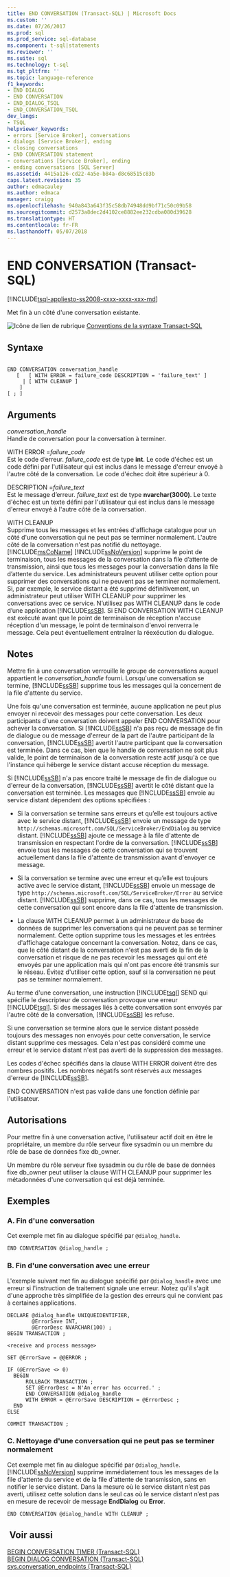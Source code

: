 ```yaml
---
title: END CONVERSATION (Transact-SQL) | Microsoft Docs
ms.custom: ''
ms.date: 07/26/2017
ms.prod: sql
ms.prod_service: sql-database
ms.component: t-sql|statements
ms.reviewer: ''
ms.suite: sql
ms.technology: t-sql
ms.tgt_pltfrm: ''
ms.topic: language-reference
f1_keywords:
- END DIALOG
- END CONVERSATION
- END_DIALOG_TSQL
- END_CONVERSATION_TSQL
dev_langs:
- TSQL
helpviewer_keywords:
- errors [Service Broker], conversations
- dialogs [Service Broker], ending
- closing conversations
- END CONVERSATION statement
- conversations [Service Broker], ending
- ending conversations [SQL Server]
ms.assetid: 4415a126-cd22-4a5e-b84a-d8c68515c83b
caps.latest.revision: 35
author: edmacauley
ms.author: edmaca
manager: craigg
ms.openlocfilehash: 940a843a643f35c58db74948dd9bf71c50c09b58
ms.sourcegitcommit: d2573a8dec2d4102ce8882ee232cdba080d39628
ms.translationtype: HT
ms.contentlocale: fr-FR
ms.lasthandoff: 05/07/2018
---
```

# <a name="end-conversation-transact-sql"></a>END CONVERSATION (Transact-SQL)
[!INCLUDE[tsql-appliesto-ss2008-xxxx-xxxx-xxx-md](../../includes/tsql-appliesto-ss2008-xxxx-xxxx-xxx-md.md)]

  Met fin à un côté d'une conversation existante.  
  
 ![Icône de lien de rubrique](../../database-engine/configure-windows/media/topic-link.gif "Icône lien de rubrique") [Conventions de la syntaxe Transact-SQL](../../t-sql/language-elements/transact-sql-syntax-conventions-transact-sql.md)  
  
## <a name="syntax"></a>Syntaxe  
  
```  
  
END CONVERSATION conversation_handle  
   [   [ WITH ERROR = failure_code DESCRIPTION = 'failure_text' ]  
     | [ WITH CLEANUP ]  
    ]  
[ ; ]  
```  
  
## <a name="arguments"></a>Arguments  
 *conversation_handle*  
 Handle de conversation pour la conversation à terminer.  
  
 WITH ERROR =*failure_code*  
 Est le code d’erreur. *failure_code* est de type **int**. Le code d'échec est un code défini par l'utilisateur qui est inclus dans le message d'erreur envoyé à l'autre côté de la conversation. Le code d'échec doit être supérieur à 0.  
  
 DESCRIPTION =*failure_text*  
 Est le message d’erreur. *failure_text* est de type **nvarchar(3000)**. Le texte d'échec est un texte défini par l'utilisateur qui est inclus dans le message d'erreur envoyé à l'autre côté de la conversation.  
  
 WITH CLEANUP  
 Supprime tous les messages et les entrées d'affichage catalogue pour un côté d'une conversation qui ne peut pas se terminer normalement. L'autre côté de la conversation n'est pas notifié du nettoyage. [!INCLUDE[msCoName](../../includes/msconame-md.md)] [!INCLUDE[ssNoVersion](../../includes/ssnoversion-md.md)] supprime le point de terminaison, tous les messages de la conversation dans la file d’attente de transmission, ainsi que tous les messages pour la conversation dans la file d’attente du service. Les administrateurs peuvent utiliser cette option pour supprimer des conversations qui ne peuvent pas se terminer normalement. Si, par exemple, le service distant a été supprimé définitivement, un administrateur peut utiliser WITH CLEANUP pour supprimer les conversations avec ce service. N’utilisez pas WITH CLEANUP dans le code d’une application [!INCLUDE[ssSB](../../includes/sssb-md.md)]. Si END CONVERSATION WITH CLEANUP est exécuté avant que le point de terminaison de réception n'accuse réception d'un message, le point de terminaison d'envoi renverra le message. Cela peut éventuellement entraîner la réexécution du dialogue.  
  
## <a name="remarks"></a>Notes   
 Mettre fin à une conversation verrouille le groupe de conversations auquel appartient le *conversation_handle* fourni. Lorsqu'une conversation se termine, [!INCLUDE[ssSB](../../includes/sssb-md.md)] supprime tous les messages qui la concernent de la file d'attente du service.  
  
 Une fois qu'une conversation est terminée, aucune application ne peut plus envoyer ni recevoir des messages pour cette conversation. Les deux participants d'une conversation doivent appeler END CONVERSATION pour achever la conversation. Si [!INCLUDE[ssSB](../../includes/sssb-md.md)] n'a pas reçu de message de fin de dialogue ou de message d'erreur de la part de l'autre participant de la conversation, [!INCLUDE[ssSB](../../includes/sssb-md.md)] avertit l'autre participant que la conversation est terminée. Dans ce cas, bien que le handle de conversation ne soit plus valide, le point de terminaison de la conversation reste actif jusqu'à ce que l'instance qui héberge le service distant accuse réception du message.  
  
 Si [!INCLUDE[ssSB](../../includes/sssb-md.md)] n'a pas encore traité le message de fin de dialogue ou d'erreur de la conversation, [!INCLUDE[ssSB](../../includes/sssb-md.md)] avertit le côté distant que la conversation est terminée. Les messages que [!INCLUDE[ssSB](../../includes/sssb-md.md)] envoie au service distant dépendent des options spécifiées :  
  
-   Si la conversation se termine sans erreurs et qu’elle est toujours active avec le service distant, [!INCLUDE[ssSB](../../includes/sssb-md.md)] envoie un message de type `http://schemas.microsoft.com/SQL/ServiceBroker/EndDialog` au service distant. [!INCLUDE[ssSB](../../includes/sssb-md.md)] ajoute ce message à la file d'attente de transmission en respectant l'ordre de la conversation. [!INCLUDE[ssSB](../../includes/sssb-md.md)] envoie tous les messages de cette conversation qui se trouvent actuellement dans la file d'attente de transmission avant d'envoyer ce message.  
  
-   Si la conversation se termine avec une erreur et qu’elle est toujours active avec le service distant, [!INCLUDE[ssSB](../../includes/sssb-md.md)] envoie un message de type `http://schemas.microsoft.com/SQL/ServiceBroker/Error` au service distant. [!INCLUDE[ssSB](../../includes/sssb-md.md)] supprime, dans ce cas, tous les messages de cette conversation qui sont encore dans la file d'attente de transmission.  
  
-   La clause WITH CLEANUP permet à un administrateur de base de données de supprimer les conversations qui ne peuvent pas se terminer normalement. Cette option supprime tous les messages et les entrées d'affichage catalogue concernant la conversation. Notez, dans ce cas, que le côté distant de la conversation n'est pas averti de la fin de la conversation et risque de ne pas recevoir les messages qui ont été envoyés par une application mais qui n'ont pas encore été transmis sur le réseau. Évitez d'utiliser cette option, sauf si la conversation ne peut pas se terminer normalement.  
  
 Au terme d'une conversation, une instruction [!INCLUDE[tsql](../../includes/tsql-md.md)] SEND qui spécifie le descripteur de conversation provoque une erreur [!INCLUDE[tsql](../../includes/tsql-md.md)]. Si des messages liés à cette conversation sont envoyés par l'autre côté de la conversation, [!INCLUDE[ssSB](../../includes/sssb-md.md)] les refuse.  
  
 Si une conversation se termine alors que le service distant possède toujours des messages non envoyés pour cette conversation, le service distant supprime ces messages. Cela n'est pas considéré comme une erreur et le service distant n'est pas averti de la suppression des messages.  
  
 Les codes d'échec spécifiés dans la clause WITH ERROR doivent être des nombres positifs. Les nombres négatifs sont réservés aux messages d'erreur de [!INCLUDE[ssSB](../../includes/sssb-md.md)].  
  
 END CONVERSATION n'est pas valide dans une fonction définie par l'utilisateur.  
  
## <a name="permissions"></a>Autorisations  
 Pour mettre fin à une conversation active, l'utilisateur actif doit en être le propriétaire, un membre du rôle serveur fixe sysadmin ou un membre du rôle de base de données fixe db_owner.  
  
 Un membre du rôle serveur fixe sysadmin ou du rôle de base de données fixe db_owner peut utiliser la clause WITH CLEANUP pour supprimer les métadonnées d'une conversation qui est déjà terminée.  
  
## <a name="examples"></a>Exemples  
  
### <a name="a-ending-a-conversation"></a>A. Fin d'une conversation  
 Cet exemple met fin au dialogue spécifié par `@dialog_handle`.  
  
```  
END CONVERSATION @dialog_handle ;  
```  
  
### <a name="b-ending-a-conversation-with-an-error"></a>B. Fin d'une conversation avec une erreur  
 L'exemple suivant met fin au dialogue spécifié par `@dialog_handle` avec une erreur si l'instruction de traitement signale une erreur. Notez qu'il s'agit d'une approche très simplifiée de la gestion des erreurs qui ne convient pas à certaines applications.  
  
```  
DECLARE @dialog_handle UNIQUEIDENTIFIER,  
        @ErrorSave INT,  
        @ErrorDesc NVARCHAR(100) ;  
BEGIN TRANSACTION ;  
  
<receive and process message>  
  
SET @ErrorSave = @@ERROR ;  
  
IF (@ErrorSave <> 0)  
  BEGIN  
      ROLLBACK TRANSACTION ;  
      SET @ErrorDesc = N'An error has occurred.' ;  
      END CONVERSATION @dialog_handle   
      WITH ERROR = @ErrorSave DESCRIPTION = @ErrorDesc ;  
  END  
ELSE  
  
COMMIT TRANSACTION ;  
```  
  
### <a name="c-cleaning-up-a-conversation-that-cannot-complete-normally"></a>C. Nettoyage d'une conversation qui ne peut pas se terminer normalement  
 Cet exemple met fin au dialogue spécifié par `@dialog_handle`. [!INCLUDE[ssNoVersion](../../includes/ssnoversion-md.md)] supprime immédiatement tous les messages de la file d'attente du service et de la file d'attente de transmission, sans en notifier le service distant. Dans la mesure où le service distant n’est pas averti, utilisez cette solution dans le seul cas où le service distant n’est pas en mesure de recevoir de message **EndDialog** ou **Error**.  
  
```  
END CONVERSATION @dialog_handle WITH CLEANUP ;  
```  
  
## <a name="see-also"></a> Voir aussi  
 [BEGIN CONVERSATION TIMER &#40;Transact-SQL&#41;](../../t-sql/statements/begin-conversation-timer-transact-sql.md)   
 [BEGIN DIALOG CONVERSATION &#40;Transact-SQL&#41;](../../t-sql/statements/begin-dialog-conversation-transact-sql.md)   
 [sys.conversation_endpoints &#40;Transact-SQL&#41;](../../relational-databases/system-catalog-views/sys-conversation-endpoints-transact-sql.md)  
  
  

